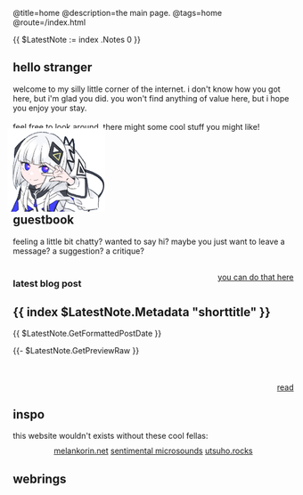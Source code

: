 @title=home
@description=the main page.
@tags=home
@route=/index.html

{{ $LatestNote := index .Notes 0 }}

<div class="grid-justify">
<div>
    <h2> hello stranger </h2>
    <p>
    welcome to my silly little corner of the internet. i don't know how you got here, but i'm glad you did.
    you won't find anything of value here, but i hope you enjoy your stay. <br/><br/>
    feel free to look around, there might some cool stuff you might like!
    </p>
</div>
<div>
    <img src="static/imgs/kafu-peace.png" 
        height="100px" 
        style="transform: scaleX(-1);scale: 1.5;position:relative;bottom: -5px;left:20px;pointer-events: none">
</div>
</div>

<div class="grid">
    <div class="window">
        <div class="window-content">
            <h2> guestbook </h2>
            feeling a little bit chatty? 
            wanted to say hi? 
            maybe you just want to leave a message?
            a suggestion?
            a critique?
            <div style="text-align: right;position: relative;top: 30px;">
                <a class="href-right" href="https://xjunko.atabook.org/"> you can do that here </a>
            </div>
        </div>
    </div>
    <div class="window window-content blog" style="z-index: 2;">
        <h3> latest blog post </h3>
        <div>
            <h2> {{ index $LatestNote.Metadata "shorttitle" }} </h2><span> {{ $LatestNote.GetFormattedPostDate }} </span>
            <p style="height: 50px;overflow: hidden; display: -webkit-box; -webkit-box-orient: vertical; -webkit-line-clamp: 3;">
                {{- $LatestNote.GetPreviewRaw }}
            </p>
            <div style="text-align: right;position: relative;top: 2px;">
                <a class="href-right" href="/blog/{{ index $LatestNote.Metadata "slog" }}.html"> read </a>
            </div>
        </div>
    </div>
    <div class="window window-content">
        <h2> inspo </h2>
        this website wouldn't exists without these cool fellas:
        <div style="padding-top: 10px; text-align: center;">
            <a href="https://melankorin.net/" title="this version of the website was mostly based of kori's melankorin.net">melankorin.net</a>
            <a href="https://microsounds.github.io/" title="was what got me into making personal websites again.">sentimental microsounds</a>
            <a href="https://utsuho.rocks/" title="was the website i was inspired on when i was first starting.">utsuho.rocks</a>
        </div>
    </div>
    <div class="window window-content webrings">
        <h2> webrings </h2>
        <div>
            <script src="https://cdn.jsdelivr.net/gh/diamondburned/libwebring@nightly/dist/webring-element.js" type="module"></script>
            <link rel="stylesheet" href="static/css/webring.css">
            <webring-element name="junko" src="https://raw.githubusercontent.com/xjunko/webrings/master/webring.json" style="" data-ring-name="PAKB" data-link-name="junko" data-left-link-name="zavents" data-right-link-name="mystia">
            </webring-element>
        </div>
        <div id="smallvocaring" class="blacken">
             <script src="../static/js/vocaloid.webring.js"></script>
        </div>
    </div>
</div>